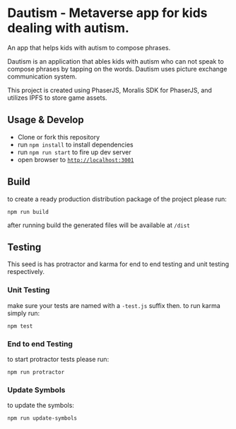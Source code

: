 # Dautism - Metaverse app for kids dealing with autism.

An app that helps kids with autism to compose phrases.

Dautism is an application that ables kids with autism who can not speak to compose phrases by tapping on the words. Dautism uses picture exchange communication system.

This project is created using PhaserJS, Moralis SDK for PhaserJS, and utilizes IPFS to store game assets.

## Usage & Develop

- Clone or fork this repository
- run `npm install` to install dependencies
- run `npm run start` to fire up dev server
- open browser to [`http://localhost:3001`](http://localhost:3001)

## Build

to create a ready production distribution package of the project please run:

```
npm run build
```

after running build the generated files will be available at `/dist`

## Testing

This seed is has protractor and karma for end to end testing and unit testing respectively.

### Unit Testing

make sure your tests are named with a `-test.js` suffix then. to run karma simply run:

```
npm test
```

### End to end Testing

to start protractor tests please run:

```
npm run protractor
```

### Update Symbols

to update the symbols:

```
npm run update-symbols
```
